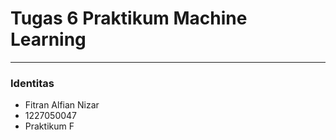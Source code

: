 # Tugas 6 Praktikum Machine Learning
***
### Identitas
- Fitran Alfian Nizar
- 1227050047
- Praktikum F
